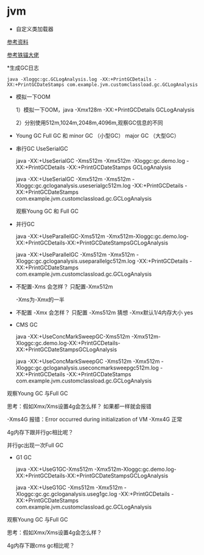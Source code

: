 # jvm
 * 自定义类加载器
 
 [参考资料](https://github.com/MarcusJiang1306/JAVA-000)
 
 [参考铁锚大佬](https://github.com/renfufei/JAVA-000)
 
 
 *生成GC日志
  
    java -Xloggc:gc.GCLogAnalysis.log -XX:+PrintGCDetails -XX:+PrintGCDateStamps com.example.jvm.customclassload.gc.GCLogAnalysis
  
 * 模拟一下OOM
  
     1）模拟一下OOM，java -Xmx128m -XX:+PrintGCDetails GCLogAnalysis
     
     2）分别使用512m,1024m,2048m,4096m,观察GC信息的不同
     
 *  Young GC  Full GC 和 minor GC （小型GC）  major GC （大型GC）
 
 * 串行GC UseSerialGC
 
 
    java -XX:+UseSerialGC -Xms512m -Xmx512m -Xloggc:gc.demo.log -XX:+PrintGCDetails -XX:+PrintGCDateStamps GCLogAnalysis
    
    java -XX:+UseSerialGC -Xmx512m -Xms512m -Xloggc:gc.gcloganalysis.useserialgc512m.log -XX:+PrintGCDetails -XX:+PrintGCDateStamps com.example.jvm.customclassload.gc.GCLogAnalysis

   观察Young GC 和 Full GC
   
 * 并行GC
 
 
      java -XX:+UseParallelGC-Xms512m -Xmx512m-Xloggc:gc.demo.log-XX:+PrintGCDetails-XX:+PrintGCDateStampsGCLogAnalysis
      
      java -XX:+UseParallelGC -Xms512m -Xmx512m -Xloggc:gc.gcloganalysis.useparallelgc512m.log -XX:+PrintGCDetails -XX:+PrintGCDateStamps com.example.jvm.customclassload.gc.GCLogAnalysis
      
      
 * 不配置-Xms 会怎样？ 只配置-Xmx512m
    
    -Xms为-Xmx的一半
 * 不配置 -Xmx 会怎样？ 只配置 -Xms512m
   猜想 -Xmx默认1/4内存大小
     yes
 
 * CMS GC      
 
 
    java -XX:+UseConcMarkSweepGC-Xms512m -Xmx512m-Xloggc:gc.demo.log-XX:+PrintGCDetails-XX:+PrintGCDateStampsGCLogAnalysis   
     
    java -XX:+UseConcMarkSweepGC -Xms512m -Xmx512m -Xloggc:gc.gcloganalysis.useconcmarksweepgc512m.log -XX:+PrintGCDetails -XX:+PrintGCDateStamps com.example.jvm.customclassload.gc.GCLogAnalysis
    

      
 
 观察Young GC 与Full GC
 
 思考：假如Xmx/Xms设置4g会怎么样？  如果都一样就会报错 
 
 -Xms4G 报错：Error occurred during initialization of VM
 -Xmx4G 正常
 
 4g内存下跟并行gc相比呢？
 
  并行gc出现一次Full GC 
  
  
 * G1 GC 
 
 
    java -XX:+UseG1GC-Xms512m -Xmx512m-Xloggc:gc.demo.log-XX:+PrintGCDetails-XX:+PrintGCDateStampsGCLogAnalysis
    
    java -XX:+UseG1GC -Xms512m -Xmx512m -Xloggc:gc.gc.gcloganalysis.useg1gc.log -XX:+PrintGCDetails -XX:+PrintGCDateStamps com.example.jvm.customclassload.gc.GCLogAnalysis
    
    
 观察Young GC 与Full GC
    
 思考：假如Xmx/Xms设置4g会怎么样？
    
 4g内存下跟cms gc相比呢？ 
 
   